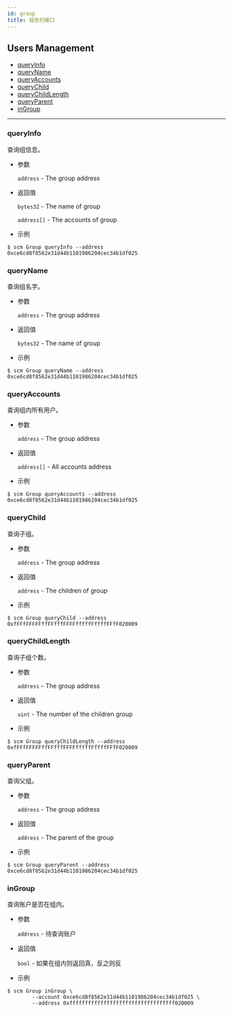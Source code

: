```yaml
---
id: group
title: 组合约接口
---
```


<h2 class="hover-list">Users Management</h2>

* [queryInfo](#queryInfo)
* [queryName](#queryName)
* [queryAccounts](#queryAccounts)
* [queryChild](#queryChild)
* [queryChildLength](#queryChildLength)
* [queryParent](#queryParent)
* [inGroup](#inGroup)

***

### queryInfo

查询组信息。

* 参数

    `address` - The group address

* 返回值

    `bytes32` - The name of group

    `address[]` - The accounts of group

* 示例

```shell
$ scm Group queryInfo --address 0xce6cd8f8562e31d44b1101986204cec34b1df025
```

### queryName

查询组名字。

* 参数

    `address` - The group address

* 返回值

    `bytes32` - The name of group

* 示例

```shell
$ scm Group queryName --address 0xce6cd8f8562e31d44b1101986204cec34b1df025
```

### queryAccounts

查询组内所有用户。

* 参数

    `address` - The group address

* 返回值

    `address[]` - All accounts address

* 示例

```shell
$ scm Group queryAccounts --address 0xce6cd8f8562e31d44b1101986204cec34b1df025
```

### queryChild

查询子组。

* 参数

    `address` - The group address

* 返回值

    `address` - The children of group

* 示例

```shell
$ scm Group queryChild --address 0xfFFfFFFFFffFFfffFFFFfffffFffffFFfF020009
```

### queryChildLength

查询子组个数。

* 参数

    `address` - The group address

* 返回值

    `uint` - The number of the children group

* 示例

```shell
$ scm Group queryChildLength --address 0xfFFfFFFFFffFFfffFFFFfffffFffffFFfF020009
```

### queryParent

查询父组。

* 参数

    `address` - The group address

* 返回值

    `address` - The parent of the group

* 示例

```shell
$ scm Group queryParent --address 0xce6cd8f8562e31d44b1101986204cec34b1df025
```

### inGroup

查询账户是否在组内。

* 参数

    `address` - 待查询账户

* 返回值

    `bool` - 如果在组内则返回真，反之则反

* 示例

```shell
$ scm Group inGroup \
        --account 0xce6cd8f8562e31d44b1101986204cec34b1df025 \
        --address 0xffffffffffffffffffffffffffffffffff020009
```
